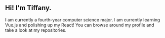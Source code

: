 ## Hi! I'm Tiffany.

I am currently a fourth-year computer science major. I am currently learning Vue.js and polishing up my React! You can browse around my profile and take a look at my repositories. 

<!---
teetruc/teetruc is a ✨ special ✨ repository because its `README.md` (this file) appears on your GitHub profile.
You can click the Preview link to take a look at your changes.
--->
